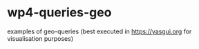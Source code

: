 # wp4-queries-geo
examples of geo-queries (best executed in https://yasgui.org for visualisation purposes)
